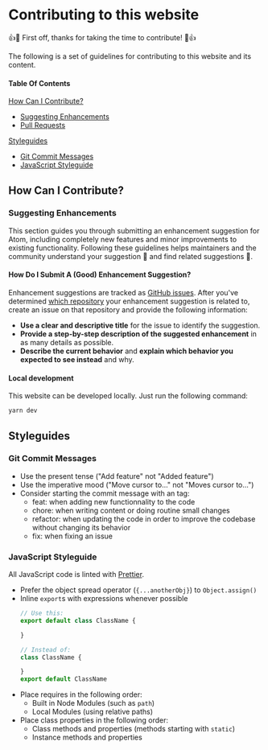 # Contributing to this website

:+1::tada: First off, thanks for taking the time to contribute! :tada::+1:

The following is a set of guidelines for contributing to this website and its content.

#### Table Of Contents

[How Can I Contribute?](#how-can-i-contribute)
  * [Suggesting Enhancements](#suggesting-enhancements)
  * [Pull Requests](#pull-requests)

[Styleguides](#styleguides)
  * [Git Commit Messages](#git-commit-messages)
  * [JavaScript Styleguide](#javascript-styleguide)

## How Can I Contribute?

### Suggesting Enhancements

This section guides you through submitting an enhancement suggestion for Atom, including completely new features and minor improvements to existing functionality. Following these guidelines helps maintainers and the community understand your suggestion :pencil: and find related suggestions :mag_right:.

#### How Do I Submit A (Good) Enhancement Suggestion?

Enhancement suggestions are tracked as [GitHub issues](https://guides.github.com/features/issues/). After you've determined [which repository](#atom-and-packages) your enhancement suggestion is related to, create an issue on that repository and provide the following information:

* **Use a clear and descriptive title** for the issue to identify the suggestion.
* **Provide a step-by-step description of the suggested enhancement** in as many details as possible.
* **Describe the current behavior** and **explain which behavior you expected to see instead** and why.

#### Local development

This website can be developed locally. Just run the following command:

```bash
yarn dev
```

## Styleguides

### Git Commit Messages

* Use the present tense ("Add feature" not "Added feature")
* Use the imperative mood ("Move cursor to..." not "Moves cursor to...")
* Consider starting the commit message with an tag:
    * feat: when adding new functionnality to the code
    * chore: when writing content or doing routine small changes
    * refactor: when updating the code in order to improve the codebase without changing its behavior
    * fix: when fixing an issue

### JavaScript Styleguide

All JavaScript code is linted with [Prettier](https://prettier.io/).

* Prefer the object spread operator (`{...anotherObj}`) to `Object.assign()`
* Inline `export`s with expressions whenever possible
  ```js
  // Use this:
  export default class ClassName {

  }

  // Instead of:
  class ClassName {

  }
  export default ClassName
  ```
* Place requires in the following order:
    * Built in Node Modules (such as `path`)
    * Local Modules (using relative paths)
* Place class properties in the following order:
    * Class methods and properties (methods starting with `static`)
    * Instance methods and properties
